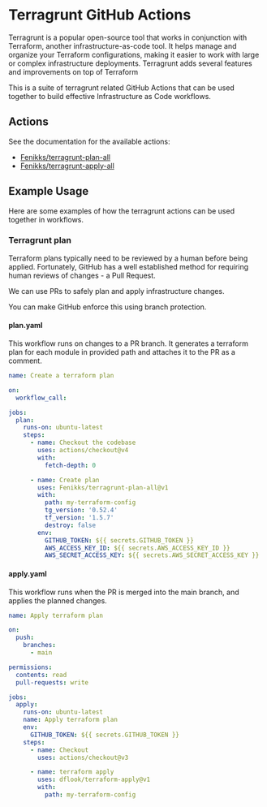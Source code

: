 # Terragrunt GitHub Actions 

Terragrunt is a popular open-source tool that works in conjunction with Terraform, another infrastructure-as-code tool. It helps manage and organize your Terraform configurations, making it easier to work with large or complex infrastructure deployments. Terragrunt adds several features and improvements on top of Terraform


This is a suite of terragrunt related GitHub Actions that can be used together to build effective Infrastructure as Code workflows.

## Actions
See the documentation for the available actions:

- [Fenikks/terragrunt-plan-all](terragrunt-plan-all)
- [Fenikks/terragrunt-apply-all](terragrunt-apply-all)


## Example Usage
Here are some examples of how the terragrunt actions can be used together in workflows.

### Terragrunt plan 

Terraform plans typically need to be reviewed by a human before being applied.
Fortunately, GitHub has a well established method for requiring human reviews of changes - a Pull Request.

We can use PRs to safely plan and apply infrastructure changes.


You can make GitHub enforce this using branch protection.

#### plan.yaml
This workflow runs on changes to a PR branch. It generates a terraform plan for each module in provided path and attaches it to the PR as a comment.

```yaml
name: Create a terraform plan

on:
  workflow_call:

jobs:
  plan:
    runs-on: ubuntu-latest
    steps:
      - name: Checkout the codebase
        uses: actions/checkout@v4
        with:
          fetch-depth: 0

      - name: Create plan
        uses: Fenikks/terragrunt-plan-all@v1
        with:
          path: my-terraform-config
          tg_version: '0.52.4'
          tf_version: '1.5.7'
          destroy: false
        env:
          GITHUB_TOKEN: ${{ secrets.GITHUB_TOKEN }}
          AWS_ACCESS_KEY_ID: ${{ secrets.AWS_ACCESS_KEY_ID }}
          AWS_SECRET_ACCESS_KEY: ${{ secrets.AWS_SECRET_ACCESS_KEY }}
```

#### apply.yaml
This workflow runs when the PR is merged into the main branch, and applies the planned changes.

```yaml
name: Apply terraform plan

on:
  push:
    branches:
      - main

permissions:
  contents: read
  pull-requests: write

jobs:
  apply:
    runs-on: ubuntu-latest
    name: Apply terraform plan
    env:
      GITHUB_TOKEN: ${{ secrets.GITHUB_TOKEN }}
    steps:
      - name: Checkout
        uses: actions/checkout@v3

      - name: terraform apply
        uses: dflook/terraform-apply@v1
        with:
          path: my-terraform-config
```